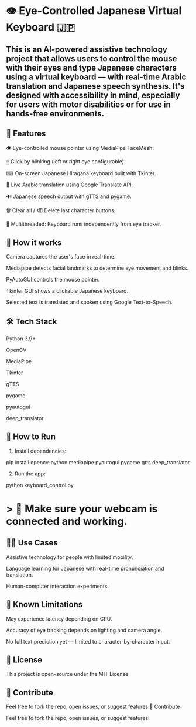 # 👁 Eye-Controlled Japanese Virtual Keyboard 🇯🇵

## This is an AI-powered assistive technology project that allows users to control the mouse with their eyes and type Japanese characters using a virtual keyboard — with real-time Arabic translation and Japanese speech synthesis. It's designed with accessibility in mind, especially for users with motor disabilities or for use in hands-free environments.


## 🧠 Features

👁 Eye-controlled mouse pointer using MediaPipe FaceMesh.

🖱 Click by blinking (left or right eye configurable).

⌨ On-screen Japanese Hiragana keyboard built with Tkinter.

🔁 Live Arabic translation using Google Translate API.

🔊 Japanese speech output with gTTS and pygame.

🗑 Clear all / ⌫ Delete last character buttons.

🧩 Multithreaded: Keyboard runs independently from eye tracker.



## 📸 How it works

Camera captures the user's face in real-time.

Mediapipe detects facial landmarks to determine eye movement and blinks.

PyAutoGUI controls the mouse pointer.

Tkinter GUI shows a clickable Japanese keyboard.

Selected text is translated and spoken using Google Text-to-Speech.



## 🛠 Tech Stack

Python 3.9+

OpenCV

MediaPipe

Tkinter

gTTS

pygame

pyautogui

deep_translator



## 🧪 How to Run

1. Install dependencies:
   
pip install opencv-python mediapipe pyautogui pygame gtts deep_translator

2. Run the app:

python keyboard_control.py

# > 📝 Make sure your webcam is connected and working.



## 🧑‍💻 Use Cases

Assistive technology for people with limited mobility.

Language learning for Japanese with real-time pronunciation and translation.

Human-computer interaction experiments.


## 📌 Known Limitations

May experience latency depending on CPU.

Accuracy of eye tracking depends on lighting and camera angle.

No full text prediction yet — limited to character-by-character input.



## 📜 License

This project is open-source under the MIT License.


## 🤝 Contribute

Feel free to fork the repo, open issues, or suggest features
🤝 Contribute

Feel free to fork the repo, open issues, or suggest features!

